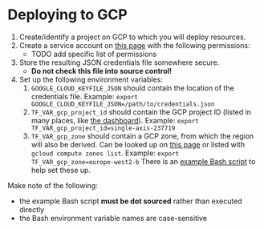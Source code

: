 # Deploying to GCP

1. Create/identify a project on GCP to which you will deploy resources.
1. Create a service account on [this page](https://console.cloud.google.com/apis/credentials/serviceaccountkey) with
the following permissions:
    - TODO add specific list of permissions
1. Store the resulting JSON credentials file somewhere secure.
    - **Do not check this file into source control!**
1. Set up the following environment variables:
    1. `GOOGLE_CLOUD_KEYFILE_JSON` should contain the location of the credentials file.
    Example: `export GOOGLE_CLOUD_KEYFILE_JSON=/path/to/credentials.json`
    1. `TF_VAR_gcp_project_id` should contain the GCP project ID (listed in many places, like
    [the dashboard](https://console.cloud.google.com/home/dashboard)).
    Example: `export TF_VAR_gcp_project_id=single-axis-237719`
    1. `TF_VAR_gcp_zone` should contain a GCP zone, from which the region will also be derived. Can be looked up on
    [this page](https://cloud.google.com/compute/docs/regions-zones/) or listed with `gcloud compute zones list`.
    Example: `export TF_VAR_gcp_zone=europe-west2-b`
There is an [example Bash script](env.example.sh) to help set these up.

Make note of the following:

- the example Bash script **must be dot sourced** rather than executed directly
- the Bash environment variable names are case-sensitive
